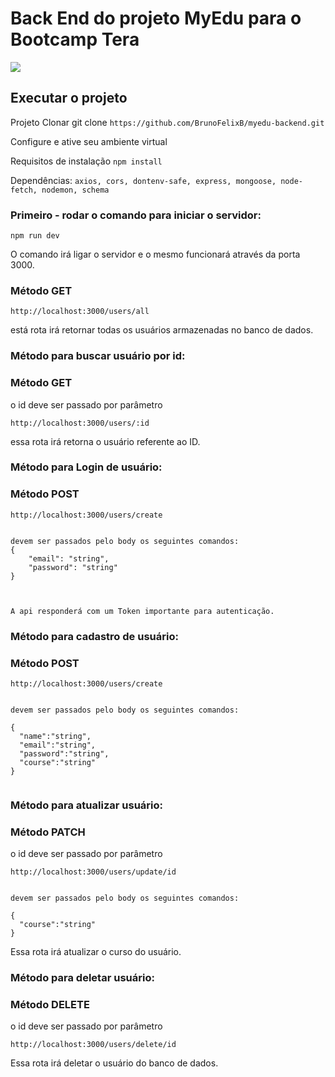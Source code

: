 # Back End do projeto MyEdu para o Bootcamp Tera 

<p align="left">
<img src="https://img.shields.io/static/v1?label=STATUS&message=FINALIZADO&color=GREEN&style=for-the-badge"/>
</p>

## Executar o projeto

Projeto Clonar git clone `https://github.com/BrunoFelixB/myedu-backend.git`

Configure e ative seu ambiente virtual

Requisitos de instalação `npm install`

Dependências: `axios, cors, dontenv-safe, express, mongoose, node-fetch, nodemon, schema`


### Primeiro - rodar o comando para iniciar o servidor:

```
npm run dev

```
O comando irá ligar o servidor e o mesmo funcionará através da porta 3000.


### Método GET

```
http://localhost:3000/users/all

```
está rota irá retornar todas os usuários armazenadas no banco de dados.


### Método para buscar usuário por id:

### Método GET

o id deve ser passado por parâmetro

```
http://localhost:3000/users/:id

```
essa rota irá retorna o usuário referente ao ID.

### Método para Login de usuário:

### Método POST

```
http://localhost:3000/users/create


devem ser passados pelo body os seguintes comandos: 
{
	"email": "string",
	"password": "string"
}


```

```

A api responderá com um Token importante para autenticação.

```




### Método para cadastro de usuário:

### Método POST

```
http://localhost:3000/users/create


devem ser passados pelo body os seguintes comandos: 

{
  "name":"string",
  "email":"string",
  "password":"string",
  "course":"string"
}


```


### Método para atualizar usuário:

### Método PATCH

o id deve ser passado por parâmetro

```
http://localhost:3000/users/update/id


devem ser passados pelo body os seguintes comandos: 

{
  "course":"string"
}

```

Essa rota irá atualizar o curso do usuário.

### Método para deletar usuário:

### Método DELETE

o id deve ser passado por parâmetro

```
http://localhost:3000/users/delete/id

```

Essa rota irá deletar o usuário do banco de dados.

